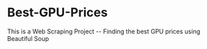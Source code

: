 # Best-GPU-Prices
This is a Web Scraping Project -- Finding the best GPU prices using Beautiful Soup
